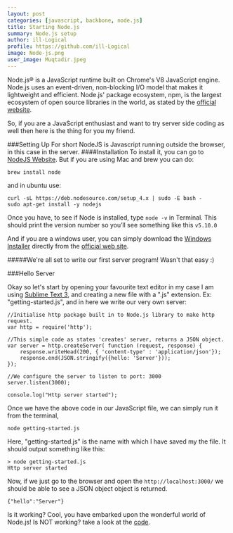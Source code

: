```yaml
---
layout: post
categories: [javascript, backbone, node.js]
title: Starting Node.js
summary: Node.js setup
author: ill-Logical
profile: https://github.com/ill-Logical
image: Node-js.png
user_image: Muqtadir.jpeg
---
```


Node.js® is a JavaScript runtime built on Chrome's V8 JavaScript engine. Node.js uses an event-driven, non-blocking I/O model that makes it lightweight and efficient. Node.js' package ecosystem, npm, is the largest ecosystem of open source libraries in the world, as stated by the [official website](https://nodejs.org/).

So, if you are a JavaScript enthusiast and want to try server side coding as well then here is the thing for you my friend.

###Setting Up
For short NodeJS is Javascript running outside the browser, in this case in the server.
####Installation
To install it, you can go to [NodeJS Website](https://nodejs.org/). But if you are using Mac and brew you can do:

```
brew install node
``` 
and in ubuntu use:

```
curl -sL https://deb.nodesource.com/setup_4.x | sudo -E bash -
sudo apt-get install -y nodejs
```
Once you have, to see if Node is installed, type `node -v` in Terminal. This should print the version number so you’ll see something like this `v5.10.0`

And if you are a windows user, you can simply download the [Windows Installer](http://nodejs.org/#download) directly from the [official web site](https://nodejs.org/).

#####We're all set to write our first server program! Wasn't that easy :)

###Hello Server

Okay so let's start by opening your favourite text editor in my case I am using [Sublime Text 3](https://www.sublimetext.com/3), and creating a new file with a ".js" extension. Ex: "getting-started.js", and in here we write our very own server:

```
//Initialise http package built in to Node.js library to make http request.
var http = require('http');

//This simple code as states 'creates' server, returns a JSON object. 
var server = http.createServer( function (request, response) {
	response.writeHead(200, { 'content-type' : 'application/json'});
	response.end(JSON.stringify({hello: 'Server'}));
});

//We configure the server to listen to port: 3000
server.listen(3000);

console.log("Http server started");
```

Once we have the above code in our JavaScript file, we can simply run it from the terminal,

```
node getting-started.js
```
Here, "getting-started.js" is the name with which I have saved my the file.
It should output something like this:

```
> node getting-started.js 
Http server started
```

Now, if we just go to the browser and open the `http://localhost:3000/` we should be able to see a JSON object object is returned.

```
{"hello":"Server"}
```
Is it working? Cool, you have embarked upon the wonderful world of Node.js! Is NOT working? take a look at the [code](https://gist.github.com/MuqThe2nd/80573ee207205148ab401e4655054e24).


